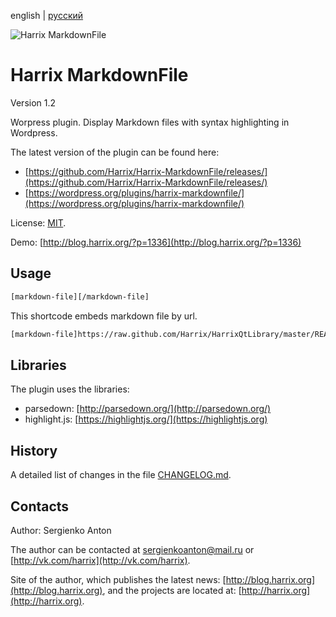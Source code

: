 english | [русский](https://github.com/Harrix/Harrix-MarkdownFile/blob/master/README.ru.md)

![Harrix MarkdownFile](https://rawgithub.com/Harrix/Harrix-MarkdownFile/master/images_github/logo-harrix-markdownfile.svg)

Harrix MarkdownFile
===================

Version 1.2

Worpress plugin. Display Markdown files with syntax highlighting in Wordpress.

The latest version of the plugin can be found here:

 - [https://github.com/Harrix/Harrix-MarkdownFile/releases/](https://github.com/Harrix/Harrix-MarkdownFile/releases/)
 - [https://wordpress.org/plugins/harrix-markdownfile/](https://wordpress.org/plugins/harrix-markdownfile/)

License: [MIT](https://github.com/Harrix/Harrix-MarkdownFile/blob/master/LICENSE.md).

Demo: [http://blog.harrix.org/?p=1336](http://blog.harrix.org/?p=1336)

Usage
-----

```html
[markdown-file][/markdown-file]
```

This shortcode embeds markdown file by url.

```html
[markdown-file]https://raw.github.com/Harrix/HarrixQtLibrary/master/README.md[/markdown-file]
```

Libraries
---------

The plugin uses the libraries:
 - parsedown: [http://parsedown.org/](http://parsedown.org/)
 - highlight.js: [https://highlightjs.org/](https://highlightjs.org)

History
-------

A detailed list of changes in the file [CHANGELOG.md](https://github.com/Harrix/Harrix-MarkdownFile/blob/master/CHANGELOG.md).

Contacts
--------

Author: Sergienko Anton

The author can be contacted at [sergienkoanton@mail.ru](mailto:sergienkoanton@mail.ru) or  [http://vk.com/harrix](http://vk.com/harrix).

Site of the author, which publishes the latest news: [http://blog.harrix.org](http://blog.harrix.org), and the projects are located at: [http://harrix.org](http://harrix.org).